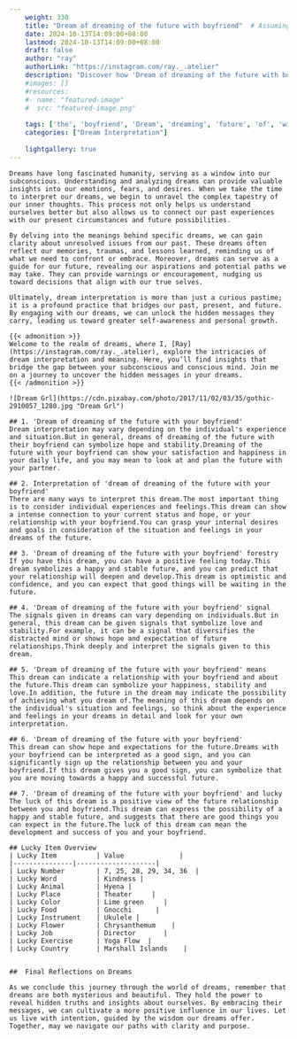 ```yaml
---
    weight: 330
    title: "Dream of dreaming of the future with boyfriend"  # Assuming 'title' column exists
    date: 2024-10-13T14:09:00+08:00
    lastmod: 2024-10-13T14:09:00+08:00
    draft: false
    author: "ray"
    authorLink: "https://instagram.com/ray._.atelier"
    description: "Discover how 'Dream of dreaming of the future with boyfriend' can interpret your future and uncover its significant meanings in your life."
    #images: []
    #resources:
    #- name: "featured-image"
    #  src: "featured-image.png"
    
    tags: ['the', 'boyfriend', 'Dream', 'dreaming', 'future', 'of', 'with']
    categories: ["Dream Interpretation"]
    
    lightgallery: true
---
```

    
    Dreams have long fascinated humanity, serving as a window into our subconscious. Understanding and analyzing dreams can provide valuable insights into our emotions, fears, and desires. When we take the time to interpret our dreams, we begin to unravel the complex tapestry of our inner thoughts. This process not only helps us understand ourselves better but also allows us to connect our past experiences with our present circumstances and future possibilities.
    
    By delving into the meanings behind specific dreams, we can gain clarity about unresolved issues from our past. These dreams often reflect our memories, traumas, and lessons learned, reminding us of what we need to confront or embrace. Moreover, dreams can serve as a guide for our future, revealing our aspirations and potential paths we may take. They can provide warnings or encouragement, nudging us toward decisions that align with our true selves.
    
    Ultimately, dream interpretation is more than just a curious pastime; it is a profound practice that bridges our past, present, and future. By engaging with our dreams, we can unlock the hidden messages they carry, leading us toward greater self-awareness and personal growth.
    
    {{< admonition >}}
    Welcome to the realm of dreams, where I, [Ray](https://instagram.com/ray._.atelier), explore the intricacies of dream interpretation and meaning. Here, you’ll find insights that bridge the gap between your subconscious and conscious mind. Join me on a journey to uncover the hidden messages in your dreams.
    {{< /admonition >}}
    
    ![Dream Grl](https://cdn.pixabay.com/photo/2017/11/02/03/35/gothic-2910057_1280.jpg "Dream Grl")
    
    ## 1. 'Dream of dreaming of the future with your boyfriend'
    Dream interpretation may vary depending on the individual's experience and situation.But in general, dreams of dreaming of the future with their boyfriend can symbolize hope and stability.Dreaming of the future with your boyfriend can show your satisfaction and happiness in your daily life, and you may mean to look at and plan the future with your partner.
    
    ## 2. Interpretation of 'dream of dreaming of the future with your boyfriend'
    There are many ways to interpret this dream.The most important thing is to consider individual experiences and feelings.This dream can show a intense connection to your current status and hope, or your relationship with your boyfriend.You can grasp your internal desires and goals in consideration of the situation and feelings in your dreams of the future.
    
    ## 3. 'Dream of dreaming of the future with your boyfriend' forestry
    If you have this dream, you can have a positive feeling today.This dream symbolizes a happy and stable future, and you can predict that your relationship will deepen and develop.This dream is optimistic and confidence, and you can expect that good things will be waiting in the future.
    
    ## 4. 'Dream of dreaming of the future with your boyfriend' signal
    The signals given in dreams can vary depending on individuals.But in general, this dream can be given signals that symbolize love and stability.For example, it can be a signal that diversifies the distracted mind or shows hope and expectation of future relationships.Think deeply and interpret the signals given to this dream.
    
    ## 5. 'Dream of dreaming of the future with your boyfriend' means
    This dream can indicate a relationship with your boyfriend and about the future.This dream can symbolize your happiness, stability and love.In addition, the future in the dream may indicate the possibility of achieving what you dream of.The meaning of this dream depends on the individual's situation and feelings, so think about the experience and feelings in your dreams in detail and look for your own interpretation.
    
    ## 6. 'Dream of dreaming of the future with your boyfriend'
    This dream can show hope and expectations for the future.Dreams with your boyfriend can be interpreted as a good sign, and you can significantly sign up the relationship between you and your boyfriend.If this dream gives you a good sign, you can symbolize that you are moving towards a happy and successful future.
    
    ## 7. 'Dream of dreaming of the future with your boyfriend' and lucky
    The luck of this dream is a positive view of the future relationship between you and boyfriend.This dream can express the possibility of a happy and stable future, and suggests that there are good things you can expect in the future.The luck of this dream can mean the development and success of you and your boyfriend.
    
    ## Lucky Item Overview
    | Lucky Item          | Value              |
    |---------------|--------------------|
    | Lucky Number        | 7, 25, 28, 29, 34, 36  |
    | Lucky Word          | Kindness |
    | Lucky Animal        | Hyena |
    | Lucky Place         | Theater     |
    | Lucky Color         | Lime green     |
    | Lucky Food          | Gnocchi      |
    | Lucky Instrument    | Ukulele |
    | Lucky Flower        | Chrysanthemum    |
    | Lucky Job           | Director       |
    | Lucky Exercise      | Yoga Flow  |
    | Lucky Country       | Marshall Islands    |
    
    
    ##  Final Reflections on Dreams
    
    As we conclude this journey through the world of dreams, remember that dreams are both mysterious and beautiful. They hold the power to reveal hidden truths and insights about ourselves. By embracing their messages, we can cultivate a more positive influence in our lives. Let us live with intention, guided by the wisdom our dreams offer. Together, may we navigate our paths with clarity and purpose.
    